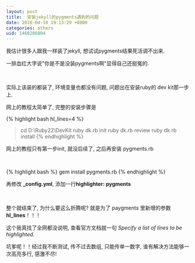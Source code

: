 ```yaml
---
layout: post
title:  安装jekyll的pygments遇到的问题
date: 2016-04-10 19:13:29 +0800
categories: others
uid: 1460286804
---
```

我估计很多人跟我一样装了jekyll, 想试试pygments结果死活调不出来.

一排血红大字说"你是不是没装pygments啊"显得自己还挺冤的.

<br>

实际上该装的都装了, 环境变量也都没有问题, 问题出在安装ruby的 dev kit那一步上.

网上的教程太简单了, 完整的安装步骤是


{% highlight bash  hl_lines=4 %}
> cd D:\Ruby22\DevKit
> ruby dk.rb init
> ruby dk.rb review
> ruby dk.rb install
{% endhighlight %}

网上的教程只有第一步init, 就没后续了, 之后再安装 pygments.rb

<br>

{% highlight bash %}
gem install pygments.rb
{% endhighlight %}

再修改 **_config.yml**, 添加一行**highlighter: pygments**

<br>

整个就结束了, 为什么要这么折腾呢? 就是为了 paygments 里新增的参数 **hl_lines**！！！

这个我真找了全网都没说明, 查看官方文档就一句 *Specify a list of lines to be highlighted.*

坑爹呢！！经过我不断测试, 传不过去数组, 只能传单一数字, 谁有解决方法能够一次高亮多行, 感激不尽!